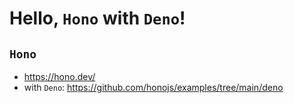 # Hello, `Hono` with `Deno`!

## `Hono`

- <https://hono.dev/>
- with `Deno`: <https://github.com/honojs/examples/tree/main/deno>
